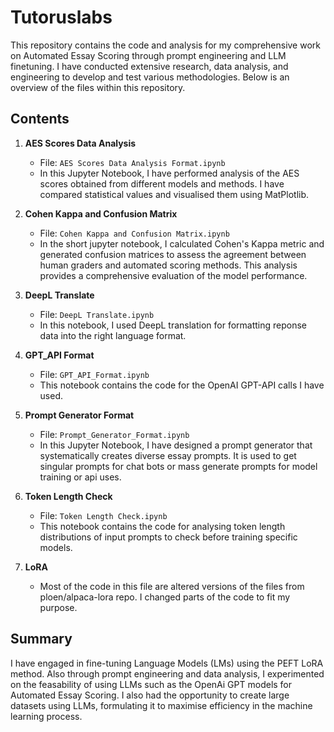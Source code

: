 # Tutoruslabs

This repository contains the code and analysis for my comprehensive work on Automated Essay Scoring through prompt engineering and LLM finetuning. I have conducted extensive research, data analysis, and engineering to develop and test various methodologies. Below is an overview of the files within this repository.

## Contents

1. **AES Scores Data Analysis**
   - File: `AES Scores Data Analysis Format.ipynb`
   - In this Jupyter Notebook, I have performed analysis of the AES scores obtained from different models and methods. I have compared statistical values and visualised them using MatPlotlib.

2. **Cohen Kappa and Confusion Matrix**
   - File: `Cohen Kappa and Confusion Matrix.ipynb`
   - In the short jupyter notebook, I calculated Cohen's Kappa metric and generated confusion matrices to assess the agreement between human graders and automated scoring methods. This analysis provides a comprehensive evaluation of the model performance.

3. **DeepL Translate**
   - File: `DeepL Translate.ipynb`
   - In this notebook, I used DeepL translation for formatting reponse data into the right language format.

4. **GPT_API Format**
   - File: `GPT_API_Format.ipynb`
   - This notebook contains the code for the OpenAI GPT-API calls I have used.

5. **Prompt Generator Format**
   - File: `Prompt_Generator_Format.ipynb`
   - In this Jupyter Notebook, I have designed a prompt generator that systematically creates diverse essay prompts. It is used to get singular prompts for chat bots or mass generate prompts for model training or api uses.

6. **Token Length Check**
   - File: `Token Length Check.ipynb`
   - This notebook contains the code for analysing token length distributions of input prompts to check before training specific models.

7. **LoRA**
   - Most of the code in this file are altered versions of the files from ploen/alpaca-lora repo. I changed parts of the code to fit my purpose.
## Summary
I have engaged in fine-tuning Language Models (LMs) using the PEFT LoRA method. Also through prompt engineering and data analysis, I experimented on the feasability of using LLMs such as the OpenAi GPT models for Automated Essay Scoring.
I also had the opportunity to create large datasets using LLMs, formulating it to maximise efficiency in the machine learning process.
